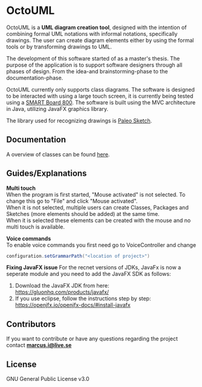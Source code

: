 # OctoUML

<!-- ![](https://media.giphy.com/media/l0HlPT6pjpTBLxBVm/giphy.gif) -->

OctoUML is a **UML diagram creation tool**, designed with the intention of combining formal UML notations with informal notations, specifically drawings. The user can create diagram elements either by using the formal tools or by transforming drawings to UML. 


The development of this software started of as a master's thesis. The purpose of the application is to support software designers through all phases of design. From the idea-and brainstorming-phase to the documentation-phase.

OctoUML currently only supports class diagrams. The software is designed to be interacted with using a large touch screen, it is currently being tested using a [SMART Board 800](https://education.smarttech.com/sv-se/products/smart-board-800).
The software is built using the MVC architecture in Java, utilizing JavaFX graphics library.

The library used for recognizing drawings is [Paleo Sketch](http://srl-mechanix.appspot.com/).

<!-- ![](http://i68.tinypic.com/2ryt0kw.jpg "Screenshot") -->

## Documentation
A overview of classes can be found [here](https://i.imgsafe.org/1a2c18332d.png).

## Guides/Explanations
**Multi touch**  
When the program is first started, "Mouse activated" is not selected. To change this go to "File" and click "Mouse activated".  
When it is not selected, multiple users can create Classes, Packages and Sketches (more elements should be added) at the same time.  
When it is selected these elements can be created with the mouse and no multi touch is available.  

**Voice commands**  
To enable voice commands you first need go to VoiceController and change
```java
configuration.setGrammarPath("<location of project>")
```

**Fixing JavaFX issue**
For the recnet versions of JDKs, JavaFx is now a seperate module and you need to add the JavaFX SDK as follows:
1.	Download the JavaFX JDK from here: https://gluonhq.com/products/javafx/ 
2.	If you use eclipse, follow the instructions step by step: https://openjfx.io/openjfx-docs/#install-javafx  


## Contributors

If you want to contribute or have any questions regarding the project contact **marcus.i@live.se**

## License

GNU General Public License v3.0
